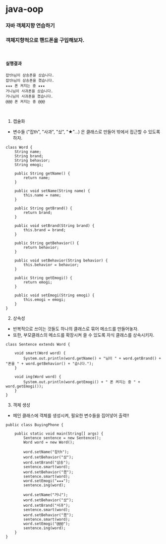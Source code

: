 # java-oop
### 자바 객체지향 연습하기 
### 객체지향적으로 핸드폰을 구입해보자. 

</br>

#### 실행결과
```
잡th님이 삼송폰을 샀습니다.
잡th님이 삼송폰을 켰습니다.
★★★ 폰 켜지는 중 ★★★
거니님이 사과폰을 샀습니다.
거니님이 사과폰을 켰습니다.
@@@ 폰 켜지는 중 @@@
```
</br>

1. 캡슐화
- 변수들 ("잡th", "사과", "샀", "★"...) 은 클래스로 만들어 밖에서 접근할 수 있도록 하자. 
```agsl
class Word {
    String name;
    String brand;
    String behavior;
    String emogi;

    public String getName() {
        return name;
    }

    public void setName(String name) {
        this.name = name;
    }

    public String getBrand() {
        return brand;
    }

    public void setBrand(String brand) {
        this.brand = brand;
    }

    public String getBehavior() {
        return behavior;
    }

    public void setBehavior(String behavior) {
        this.behavior = behavior;
    }

    public String getEmogi() {
        return emogi;
    }

    public void setEmogi(String emogi) {
        this.emogi = emogi;
    }
}
```

2. 상속성
- 반복적으로 쓰이는 것들도 하나의 클래스로 묶어 메소드를 만들어놓자.
- 또한, 부모클래스의 메소드를 확장시켜 쓸 수 있도록 자식 클래스를 상속시키자.
```agsl
class Sentence extends Word {

    void smart(Word word) {
        System.out.println(word.getName() + "님이 " + word.getBrand() + "폰을 " + word.getBehavior() + "습니다.");
    }

    void ing(Word word) {
        System.out.println(word.getEmogi() + " 폰 켜지는 중 " + word.getEmogi());
    }
}
```

3. 객체 생성
- 메인 클래스에 객체를 생성시켜, 필요한 변수들을 집어넣어 출력!!
```agsl
public class BuyingPhone {

    public static void main(String[] args) {
        Sentence sentence = new Sentence();
        Word word = new Word();

        word.setName("잡th");
        word.setBehavior("샀");
        word.setBrand("삼송");
        sentence.smart(word);
        word.setBehavior("켰");
        sentence.smart(word);
        word.setEmogi("★★★");
        sentence.ing(word);

        word.setName("거니");
        word.setBehavior("샀");
        word.setBrand("사과");
        sentence.smart(word);
        word.setBehavior("켰");
        sentence.smart(word);
        word.setEmogi("@@@");
        sentence.ing(word);
    }
}
```